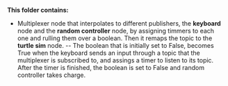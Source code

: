 **This folder contains:**
* Multiplexer node that interpolates to different publishers, the **keyboard** node and the **random controller** node, by assigning timmers to each one and rulling them over a boolean. Then it remaps the topic to the **turtle sim** node.
-- The boolean that is initially set to False, becomes True when the keyboard sends an input through a topic that the multiplexer is subscribed to, and assings a timer to listen to its topic. After the timer is finished, the boolean is set to False and random controller takes charge.
